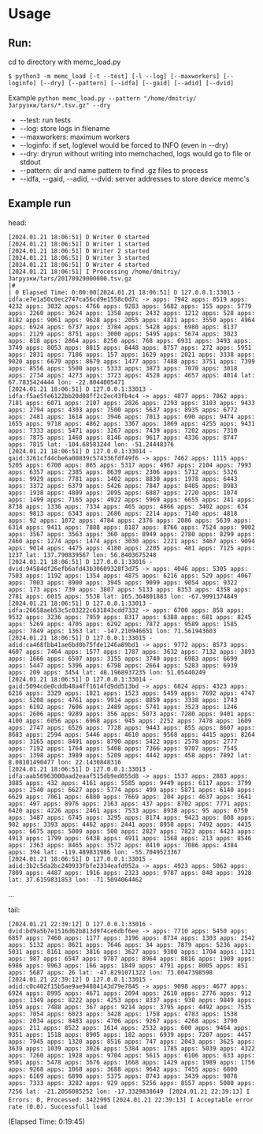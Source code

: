 # Usage

## Run:

cd to directory with memc_load.py

`$ python3 -m memc_load [-t --test] [-l --log] [--maxworkers] [--loginfo] [--dry] [--pattern] [--idfa] [--gaid] [--adid] [--dvid]`

Example
`python memc_load.py --pattern "/home/dmitriy/Загрузки/tars/*.tsv.gz" --dry`

* --test: run tests
* --log: store logs in filename
* --maxworkers: maximum workers
* --loginfo: if set, loglevel would be forced to INFO (even in --dry)
* --dry: dryrun without writing into memchached, logs would go to file or stdout
* --pattern: dir and name pattern to find .gz files to process
* --idfa, --gaid, --adid, --dvid: server addresses to store device memc's



## Example run



head:

```[2024.01.21 18:06:51] I Memc loader started with options: {'test': False, 'log': None, 'maxworkers': 5, 'loginfo': False, 'dry': True, 'pattern': '/home/dmitriy/Загрузки/tars/*.tsv.gz', 'idfa': '127.0.0.1:33013', 'gaid': '127.0.0.1:33014', 'adid': '127.0.0.1:33015', 'dvid': '127.0.0.1:33016'}
[2024.01.21 18:06:51] D Writer 0 started
[2024.01.21 18:06:51] D Writer 1 started
[2024.01.21 18:06:51] D Writer 2 started
[2024.01.21 18:06:51] D Writer 3 started
[2024.01.21 18:06:51] D Writer 4 started
[2024.01.21 18:06:51] I Processing /home/dmitriy/Загрузки/tars/20170929000000.tsv.gz
|#                                                                             | 0 Elapsed Time: 0:00:00[2024.01.21 18:06:51] D 127.0.0.1:33013 - idfa:e7e1a50c0ec2747ca56cd9e1558c0d7c -> apps: 7942 apps: 8519 apps: 4232 apps: 3032 apps: 4766 apps: 9283 apps: 5682 apps: 155 apps: 5779 apps: 2260 apps: 3624 apps: 1358 apps: 2432 apps: 1212 apps: 528 apps: 8182 apps: 9061 apps: 9628 apps: 2055 apps: 4821 apps: 3550 apps: 4964 apps: 6924 apps: 6737 apps: 3784 apps: 5428 apps: 6980 apps: 8137 apps: 2129 apps: 8751 apps: 3000 apps: 5495 apps: 5674 apps: 3023 apps: 818 apps: 2864 apps: 8250 apps: 768 apps: 6931 apps: 3493 apps: 3749 apps: 8053 apps: 8815 apps: 8448 apps: 8757 apps: 272 apps: 5951 apps: 2831 apps: 7186 apps: 157 apps: 1629 apps: 2021 apps: 3338 apps: 9020 apps: 6679 apps: 8679 apps: 1477 apps: 7488 apps: 3751 apps: 7399 apps: 8556 apps: 5500 apps: 5333 apps: 3873 apps: 7070 apps: 3018 apps: 2734 apps: 4273 apps: 3723 apps: 4528 apps: 4657 apps: 4014 lat: 67.7835424444 lon: -22.8044005471
[2024.01.21 18:06:51] D 127.0.0.1:33013 - idfa:f5ae5fe6122bb20d08ff2c2ec43fb4c4 -> apps: 4877 apps: 7862 apps: 7181 apps: 6071 apps: 2107 apps: 2826 apps: 2293 apps: 3103 apps: 9433 apps: 2794 apps: 4303 apps: 7500 apps: 5637 apps: 8935 apps: 6772 apps: 2481 apps: 1614 apps: 3946 apps: 7013 apps: 690 apps: 9474 apps: 1655 apps: 9718 apps: 4862 apps: 3367 apps: 3869 apps: 4255 apps: 9431 apps: 7333 apps: 5471 apps: 3267 apps: 7439 apps: 7202 apps: 7310 apps: 7875 apps: 1468 apps: 8146 apps: 9617 apps: 4336 apps: 8747 apps: 7815 lat: -104.68583244 lon: -51.24448376
[2024.01.21 18:06:51] D 127.0.0.1:33014 - gaid:3261cf44cbe6a00839c574336fdf49f6 -> apps: 7462 apps: 1115 apps: 5205 apps: 6700 apps: 865 apps: 5317 apps: 4967 apps: 2104 apps: 7993 apps: 6357 apps: 2385 apps: 8639 apps: 2306 apps: 5712 apps: 5326 apps: 9929 apps: 7781 apps: 1402 apps: 8830 apps: 1978 apps: 6443 apps: 3372 apps: 6379 apps: 5426 apps: 7847 apps: 8485 apps: 8983 apps: 1938 apps: 4809 apps: 2095 apps: 6887 apps: 2720 apps: 1074 apps: 1499 apps: 7165 apps: 4922 apps: 5969 apps: 6655 apps: 241 apps: 8738 apps: 1336 apps: 7334 apps: 465 apps: 4866 apps: 3402 apps: 634 apps: 9813 apps: 6343 apps: 2686 apps: 2214 apps: 7140 apps: 4818 apps: 92 apps: 1072 apps: 4784 apps: 2376 apps: 2086 apps: 5639 apps: 6314 apps: 9411 apps: 7888 apps: 8187 apps: 8766 apps: 7524 apps: 9002 apps: 3567 apps: 3563 apps: 360 apps: 8949 apps: 2780 apps: 8299 apps: 2460 apps: 1274 apps: 1474 apps: 3030 apps: 2221 apps: 3467 apps: 9094 apps: 9014 apps: 4475 apps: 4180 apps: 2205 apps: 481 apps: 7125 apps: 1237 lat: 137.790839567 lon: 56.8403675248
[2024.01.21 18:06:51] D 127.0.0.1:33016 - dvid:94584df26efb6afd43b30609328f3d75 -> apps: 4046 apps: 5305 apps: 7503 apps: 1192 apps: 1354 apps: 4875 apps: 6216 apps: 529 apps: 4067 apps: 7003 apps: 8900 apps: 3945 apps: 9099 apps: 9054 apps: 9322 apps: 173 apps: 739 apps: 3807 apps: 5133 apps: 8353 apps: 4358 apps: 2781 apps: 6015 apps: 5538 lat: 165.364801883 lon: -67.9991374849
[2024.01.21 18:06:51] D 127.0.0.1:33013 - idfa:26658aeb53c5c03222c631843cdd7332 -> apps: 6700 apps: 858 apps: 9532 apps: 3236 apps: 7959 apps: 8317 apps: 6388 apps: 681 apps: 8245 apps: 5269 apps: 4705 apps: 6292 apps: 7872 apps: 9589 apps: 1585 apps: 7849 apps: 1363 lat: -147.210946651 lon: 71.561943603
[2024.01.21 18:06:51] D 127.0.0.1:33015 - adid:ca468fbb41ae6bd0b75fde1246a89bd1 -> apps: 9772 apps: 8573 apps: 4607 apps: 7464 apps: 1577 apps: 1787 apps: 3632 apps: 7132 apps: 3893 apps: 1666 apps: 6507 apps: 3155 apps: 3740 apps: 6983 apps: 6699 apps: 5447 apps: 5396 apps: 6798 apps: 2664 apps: 5283 apps: 6939 apps: 209 apps: 3454 lat: 48.1968937235 lon: 51.05440249
[2024.01.21 18:06:51] D 127.0.0.1:33014 - gaid:5094cde0cddb48a4ff1614fd9dd513bd -> apps: 6824 apps: 4323 apps: 6216 apps: 3329 apps: 1821 apps: 1523 apps: 5459 apps: 7692 apps: 4747 apps: 5208 apps: 4761 apps: 9914 apps: 8859 apps: 3338 apps: 1743 apps: 6192 apps: 7606 apps: 2489 apps: 5741 apps: 3523 apps: 1246 apps: 2606 apps: 9289 apps: 356 apps: 5073 apps: 7280 apps: 9401 apps: 4100 apps: 6056 apps: 6968 apps: 945 apps: 2252 apps: 7478 apps: 1609 apps: 2747 apps: 6526 apps: 7728 apps: 9443 apps: 855 apps: 8607 apps: 8683 apps: 2594 apps: 5446 apps: 4610 apps: 9568 apps: 4415 apps: 8264 apps: 3165 apps: 8491 apps: 8790 apps: 5422 apps: 2578 apps: 2777 apps: 7192 apps: 1764 apps: 5408 apps: 7366 apps: 9707 apps: 7545 apps: 1398 apps: 3989 apps: 5209 apps: 4442 apps: 458 apps: 7892 lat: 8.08101490477 lon: 22.1430848316
[2024.01.21 18:06:51] D 127.0.0.1:33013 - idfa:aab56963000aad2eaaf515db9ed855d8 -> apps: 1537 apps: 2883 apps: 3885 apps: 432 apps: 4161 apps: 5585 apps: 9449 apps: 6117 apps: 3799 apps: 2540 apps: 6627 apps: 5774 apps: 499 apps: 5871 apps: 6140 apps: 6629 apps: 7061 apps: 6880 apps: 7669 apps: 204 apps: 4637 apps: 3641 apps: 497 apps: 8976 apps: 2163 apps: 437 apps: 8702 apps: 7771 apps: 6420 apps: 4226 apps: 2461 apps: 7533 apps: 8938 apps: 95 apps: 6750 apps: 3487 apps: 6745 apps: 3295 apps: 8174 apps: 9423 apps: 608 apps: 982 apps: 3393 apps: 4462 apps: 2441 apps: 8958 apps: 7492 apps: 4435 apps: 6675 apps: 5009 apps: 500 apps: 2827 apps: 7823 apps: 4423 apps: 4913 apps: 1799 apps: 6438 apps: 4911 apps: 1568 apps: 213 apps: 8546 apps: 2363 apps: 8465 apps: 3572 apps: 8410 apps: 7086 apps: 4384 apps: 394 lat: -119.489831986 lon: -55.7049523367
[2024.01.21 18:06:51] D 127.0.0.1:33015 - adid:3b2c5da2bc240933fbfe2334eafd952a -> apps: 4923 apps: 5062 apps: 7809 apps: 4487 apps: 1916 apps: 2323 apps: 9787 apps: 848 apps: 3928 lat: 37.6159831853 lon: -71.5094064462
```
...

tail:

`[2024.01.21 22:39:12] D 127.0.0.1:33016 - dvid:bd9a5b7e1516d62b813d9f4ce6dbf6ee -> apps: 7710 apps: 5450 apps: 6857 apps: 7460 apps: 1177 apps: 3196 apps: 8734 apps: 1303 apps: 2542 apps: 5132 apps: 8621 apps: 7646 apps: 34 apps: 7879 apps: 5236 apps: 5031 apps: 8161 apps: 3816 apps: 3627 apps: 9300 apps: 1704 apps: 1321 apps: 987 apps: 6547 apps: 9787 apps: 8964 apps: 8816 apps: 1909 apps: 6986 apps: 9963 apps: 166 apps: 1849 apps: 4791 apps: 8005 apps: 851 apps: 5687 apps: 26 lat: -47.8291071322 lon: 73.0047398598 `
`[2024.01.21 22:39:12] D 127.0.0.1:33015 - adid:c0c402f15b5ae9ae94884143d79e7845 -> apps: 9098 apps: 4677 apps: 6924 apps: 8995 apps: 4671 apps: 2094 apps: 2610 apps: 2776 apps: 912 apps: 1349 apps: 8222 apps: 4253 apps: 8337 apps: 938 apps: 9849 apps: 1059 apps: 7488 apps: 367 apps: 9214 apps: 3795 apps: 4492 apps: 7535 apps: 7054 apps: 6023 apps: 3428 apps: 1758 apps: 4783 apps: 1538 apps: 2034 apps: 8483 apps: 4706 apps: 9267 apps: 4268 apps: 3790 apps: 211 apps: 8522 apps: 1614 apps: 2532 apps: 600 apps: 9464 apps: 9351 apps: 1518 apps: 8905 apps: 182 apps: 6939 apps: 7207 apps: 4457 apps: 7945 apps: 1320 apps: 8516 apps: 747 apps: 2043 apps: 3625 apps: 3639 apps: 1039 apps: 3026 apps: 5384 apps: 1785 apps: 5039 apps: 4322 apps: 7260 apps: 1928 apps: 9704 apps: 5615 apps: 6106 apps: 633 apps: 9501 apps: 5478 apps: 3676 apps: 1668 apps: 1429 apps: 1989 apps: 1756 apps: 9268 apps: 1068 apps: 3688 apps: 9642 apps: 7455 apps: 6800 apps: 6169 apps: 6890 apps: 5375 apps: 8743 apps: 3439 apps: 9878 apps: 7333 apps: 3282 apps: 929 apps: 5256 apps: 8557 apps: 5080 apps: 7256 lat: -21.2056085252 lon: -17.3329838649 `
`[2024.01.21 22:39:13] I Errors: 0, Processed: 3422995`
`[2024.01.21 22:39:13] I Acceptable error rate (0.0). Successfull load`

(Elapsed Time: 0:19:45)
